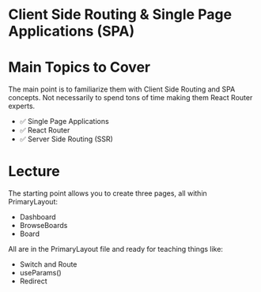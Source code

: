 # Client Side Routing & Single Page Applications (SPA)

# Main Topics to Cover

The main point is to familiarize them with Client Side Routing and SPA concepts. Not necessarily to spend tons of time making them React Router experts.

- ✅ Single Page Applications
- ✅ React Router
- ✅ Server Side Routing (SSR)

# Lecture

The starting point allows you to create three pages, all within PrimaryLayout:

- Dashboard
- BrowseBoards
- Board

All are in the PrimaryLayout file and ready for teaching things like:

- Switch and Route
- useParams()
- Redirect
